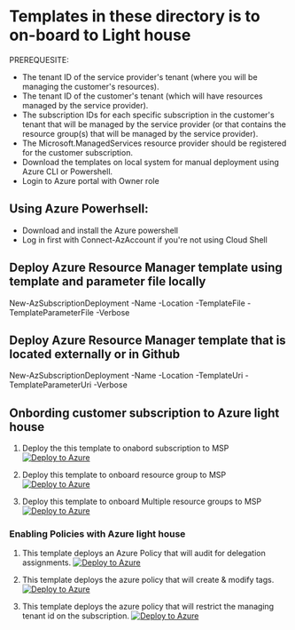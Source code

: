 # Templates in these directory is to on-board to Light house
PREREQUESITE:
- The tenant ID of the service provider's tenant (where you will be managing the customer's resources).
- The tenant ID of the customer's tenant (which will have resources managed by the service provider).
- The subscription IDs for each specific subscription in the customer's tenant that will be managed by the service provider (or that contains the resource group(s) that will be managed by the service provider).
- The Microsoft.ManagedServices resource provider should be registered for the customer subscription.
- Download the templates on local system for manual deployment using Azure CLI or Powershell.
- Login to Azure portal with Owner role


## Using Azure Powerhsell:
- Download and install the Azure powershell 
- Log in first with Connect-AzAccount if you're not using Cloud Shell

## Deploy Azure Resource Manager template using template and parameter file locally
New-AzSubscriptionDeployment -Name <deploymentName> -Location <AzureRegion> -TemplateFile <pathToTemplateFile> -TemplateParameterFile <pathToParameterFile>        -Verbose

## Deploy Azure Resource Manager template that is located externally or in Github
New-AzSubscriptionDeployment -Name <deploymentName> -Location <AzureRegion> -TemplateUri <templateUri> -TemplateParameterUri <parameterUri> -Verbose


## Onbording customer subscription to Azure light house

1. Deploy the this template to onabord subscription to MSP
[![Deploy to Azure](https://aka.ms/deploytoazurebutton)](https://portal.azure.com/#create/Microsoft.Template/uri/https%3A%2F%2Fraw.githubusercontent.com%2Fkulbirsj%2FAzure-Light-House%2Fmain%2FLight%20House%20Templates%2FOnboard%2FSusbcriptiondelegatedResourceManagement.json)


2. Deploy this template to onboard resource group to MSP
[![Deploy to Azure](https://aka.ms/deploytoazurebutton)](https://portal.azure.com/#create/Microsoft.Template/uri/https%3A%2F%2Fraw.githubusercontent.com%2Fkulbirsj%2FAzure-Light-House%2Fmain%2FLight%2520House%2520Templates%2FOnboard%2FRG.json)


3. Deploy this template to onboard Multiple resource groups to MSP
[![Deploy to Azure](https://aka.ms/deploytoazurebutton)](https://portal.azure.com/#create/Microsoft.Template/uri/https%3A%2F%2Fraw.githubusercontent.com%2Fkulbirsj%2FAzure-Light-House%2Fmain%2FLight%2520House%2520Templates%2FOnboard%2FMultiRG.json)


### Enabling Policies with Azure light house

1. This template deploys an Azure Policy that will audit for delegation assignments.
[![Deploy to Azure](https://aka.ms/deploytoazurebutton)](https://portal.azure.com/#create/Microsoft.Template/uri/https%3A%2F%2Fraw.githubusercontent.com%2Fkulbirsj%2FAzure-Light-House%2Fmain%2FLight%2520House%2520Templates%2FPolicies%2FAuditdelegation.json)

2. This template deploys the azure policy that will create & modify tags.
[![Deploy to Azure](https://aka.ms/deploytoazurebutton)](https://portal.azure.com/#create/Microsoft.Template/uri/https%3A%2F%2Fraw.githubusercontent.com%2Fkulbirsj%2FAzure-Light-House%2Fmain%2FLight%2520House%2520Templates%2FPolicies%2Fenforcetags.json)


3. This template deploys the azure policy that will restrict the managing tenant id on the subscription.
[![Deploy to Azure](https://aka.ms/deploytoazurebutton)](https://portal.azure.com/#create/Microsoft.Template/uri/https%3A%2F%2Fraw.githubusercontent.com%2Fkulbirsj%2FAzure-Light-House%2Fmain%2FLight%2520House%2520Templates%2FPolicies%2FAllowedManagingTenantID.json)

